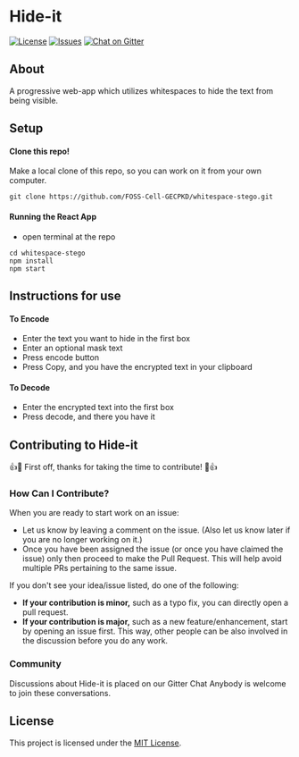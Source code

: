 # Hide-it

[![License](https://img.shields.io/github/license/FOSS-Cell-GECPKD/Lifetree?style=for-the-badge)](https://github.com/FOSS-Cell-GECPKD/Lifetree/blob/master/LICENSE)
[![Issues](https://img.shields.io/github/issues/FOSS-Cell-GECPKD/whitespace-stego?style=for-the-badge)](https://github.com/FOSS-Cell-GECPKD/whitespace-stego/issues)
[![Chat on Gitter](https://img.shields.io/badge/chat--on-gitter-brightgreen?style=for-the-badge&logo=appveyor)](https://gitter.im/FOSS-Cell-GECPKD/whitespace-stego)

## About

A progressive web-app which utilizes whitespaces to hide the text from being visible.

## Setup

#### Clone this repo!

Make a local clone of this repo, so you can work on it from your own computer.
```
git clone https://github.com/FOSS-Cell-GECPKD/whitespace-stego.git
```
#### Running the React App

- open terminal at the repo
```
cd whitespace-stego
npm install
npm start
```
## Instructions for use

#### To Encode
- Enter the text you want to hide in the first box
- Enter an optional mask text 
- Press encode button
- Press Copy, and you have the encrypted text in your clipboard
#### To Decode
- Enter the encrypted text into the first box
- Press decode, and there you have it 


## Contributing to Hide-it
👍🎉 First off, thanks for taking the time to contribute! 🎉👍

### How Can I Contribute?
When you are ready to start work on an issue:

- Let us know by leaving a comment on the issue. (Also let us know later if you are no longer working on it.)
- Once you have been assigned the issue (or once you have claimed the issue) only then proceed to make the Pull Request. This will help avoid multiple PRs pertaining to the same issue.

If you don't see your idea/issue listed, do one of the following:
* **If your contribution is minor,** such as a typo fix, you can directly open a pull request.
* **If your contribution is major,** such as a new feature/enhancement, start by opening an issue first. This way, other people can be also involved in the discussion before you do any work.

### Community
Discussions about Hide-it is placed on our Gitter Chat Anybody is welcome to join these conversations.

## License
This project is licensed under the [MIT License](LICENSE).


